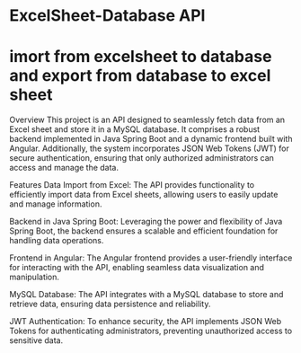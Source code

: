 
# ExcelSheet-Database API 

# imort from excelsheet to database and export from database to excel sheet
Overview
This project is an API designed to seamlessly fetch data from an Excel sheet and store it in a MySQL database. It comprises a robust backend implemented in Java Spring Boot and a dynamic frontend built with Angular. Additionally, the system incorporates JSON Web Tokens (JWT) for secure authentication, ensuring that only authorized administrators can access and manage the data.

Features
Data Import from Excel: The API provides functionality to efficiently import data from Excel sheets, allowing users to easily update and manage information.

Backend in Java Spring Boot: Leveraging the power and flexibility of Java Spring Boot, the backend ensures a scalable and efficient foundation for handling data operations.

Frontend in Angular: The Angular frontend provides a user-friendly interface for interacting with the API, enabling seamless data visualization and manipulation.

MySQL Database: The API integrates with a MySQL database to store and retrieve data, ensuring data persistence and reliability.

JWT Authentication: To enhance security, the API implements JSON Web Tokens for authenticating administrators, preventing unauthorized access to sensitive data.

